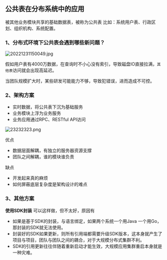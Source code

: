 ## 公共表在分布系统中的应用
被其他业务模块共享的基础数据表，被称为公共表比如：系统用户表、行政区划、组织机构、系统配置。

### 1、分布式环境下公共表会遇到哪些新问题？

![20221231150049.jpg](https://pic.imgdb.cn/item/61ceaaba2ab3f51d919b13d3.jpg)假如用户表有4000万数据，在查询时不小心没有索引，导致磁盘IO直接拉满，`其他表`访问就会出现高延迟。

当团队规模扩大时，某些研发可能能力不够，导致犯错误，进而造成不可控。

### 2、架构方案
* 实时数据，将公共表下沉为基础服务* 业务模块上浮为业务服务* 业务应用通过RPC、RESTful API访问

![23232323.png](https://pic.imgdb.cn/item/61ceeeb32ab3f51d91d6993b.png)

优点
* 数据层面解耦，有独立的服务器资源支撑* 团队之间解耦，谁的模块谁负责缺点* 开发起来真的麻烦* 如何屏蔽底层复杂度是架构设计的难点

### 3、其他方案
**使用SDK封装**
可以这样做，但不太好，原因有
* 如果是基于SDK的封装，与语言绑定，如果两个系统一个用Java 一个用Go，那封装的SDK就无法使用。
* 封装好的SDK如果更新，则所有引用端都需要升级SDK版本，这本身就产生了项目与项目，团队与团队之间的耦合，对于大规模分布式集群不利。
* SDK的引用更新往往伴随着重新启动才能生效，大规模应用集群重启本身就是一种灾难。
